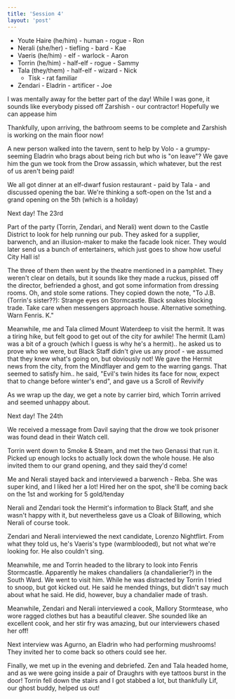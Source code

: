 ```yaml
---
title: 'Session 4'
layout: 'post'
---
```


* Youte Haire (he/him) - human - rogue - Ron
* Nerali (she/her) - tiefling - bard - Kae
* Vaeris (he/him) - elf - warlock - Aaron
* Torrin (he/him) - half-elf - rogue - Sammy
* Tala (they/them) - half-elf - wizard - Nick
    * Tisk - rat familiar
* Zendari - Eladrin - artificer - Joe

I was mentally away for the better part of the day! While I was gone, it sounds like everybody pissed off Zarshish - our contractor! Hopefully we can appease him

Thankfully, upon arriving, the bathroom seems to be complete and Zarshish is working on the main floor now!

A new person walked into the tavern, sent to help by Volo - a grumpy-seeming Eladrin who brags about being rich but who is "on leave"? We gave him the gun we took from the Drow assassin, which whatever, but the rest of us aren't being paid!

We all got dinner at an elf-dwarf fusion restaurant - paid by Tala - and discussed opening the bar. We're thinking a soft-open on the 1st and a grand opening on the 5th (which is a holiday)

Next day! The 23rd

Part of the party (Torrin, Zendari, and Nerali) went down to the Castle District to look for help running our pub. They asked for a supplier, barwench, and an illusion-maker to make the facade look nicer. They would later send us a bunch of entertainers, which just goes to show how useful City Hall is!

The three of them then went by the theatre mentioned in a pamphlet. They weren't clear on details, but it sounds like they made a ruckus, pissed off the director, befriended a ghost, and got some information from dressing rooms. Oh, and stole some rations. They copied down the note, "To J.B. (Torrin's sister??): Strange eyes on Stormcastle. Black snakes blocking trade. Take care when messengers approach house. Alternative something. Warn Fenris. K."

Meanwhile, me and Tala climed Mount Waterdeep to visit the hermit. It was a tiring hike, but felt good to get out of the city for awhile! The hermit (Lam) was a bit of a grouch (which I guess is why he's a hermit).. he asked us to prove who we were, but Black Staff didn't give us any proof - we assumed that they knew what's going on, but obviously not! We gave the Hermit news from the city, from the Mindflayer and gem to the warring gangs. That seemed to satisfy him.. he said, "Evil's twin hides its face for now, expect that to change before winter's end", and gave us a Scroll of Revivify

As we wrap up the day, we get a note by carrier bird, which Torrin arrived and seemed unhappy about.

Next day! The 24th

We received a message from Davil saying that the drow we took prisoner was found dead in their Watch cell.

Torrin went down to Smoke & Steam, and met the two Genassi that run it. Picked up enough locks to actually lock down the whole house. He also invited them to our grand opening, and they said they'd come!

Me and Nerali stayed back and interviewed a barwench - Reba. She was super kind, and I liked her a lot! Hired her on the spot, she'll be coming back on the 1st and working for 5 gold/tenday

Nerali and Zendari took the Hermit's information to Black Staff, and she wasn't happy with it, but nevertheless gave us a Cloak of Billowing, which Nerali of course took.

Zendari and Nerali interviewed the next candidate, Lorenzo Nightflirt. From what they told us, he's Vaeris's type (warmblooded), but not what we're looking for. He also couldn't sing.

Meanwhile, me and Torrin headed to the library to look into Fenris Stormcastle. Apparently he makes chandaliers (a chandalierier?) in the South Ward. We went to visit him. While he was distracted by Torrin I tried to snoop, but got kicked out. He said he mended things, but didn't say much about what he said. He did, however, buy a chandalier made of trash.

Meanwhile, Zendari and Nerali interviewed a cook, Mallory Stormtease, who wore ragged clothes but has a beautiful cleaver. She sounded like an excellent cook, and her stir fry was amazing, but our interviewers chased her off!

Next interview was Agurno, an Eladrin who had performing mushrooms! They invited her to come back so others could see her.

Finally, we met up in the evening and debriefed. Zen and Tala headed home, and as we were going inside a pair of Draughrs with eye tattoos burst in the door! Torrin fell down the stairs and I got stabbed a lot, but thankfully Lif, our ghost buddy, helped us out!
